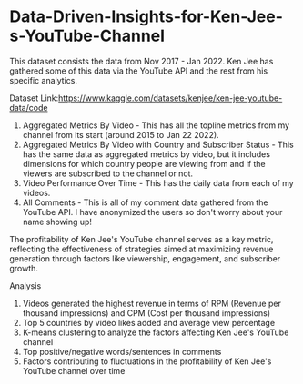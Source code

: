 # Data-Driven-Insights-for-Ken-Jee-s-YouTube-Channel

This dataset consists the data from Nov 2017 - Jan 2022. Ken Jee has gathered some of this data via the YouTube API and the rest from his specific analytics.

Dataset Link:https://www.kaggle.com/datasets/kenjee/ken-jee-youtube-data/code

1) Aggregated Metrics By Video - This has all the topline metrics from my channel from its start (around 2015 to Jan 22 2022). 
2) Aggregated Metrics By Video with Country and Subscriber Status - This has the same data as aggregated metrics by video, but it includes dimensions for which country people are viewing from and if the viewers are subscribed to the channel or not.
3) Video Performance Over Time - This has the daily data from each of my videos.
4) All Comments - This is all of my comment data gathered from the YouTube API. I have anonymized the users so don't worry about your name showing up!

The profitability of Ken Jee's YouTube channel serves as a key metric, reflecting the effectiveness of strategies aimed at maximizing revenue generation through factors like viewership, engagement, and subscriber growth.

Analysis
1. Videos generated the highest revenue in terms of RPM (Revenue per thousand impressions) and CPM (Cost per thousand impressions)
2. Top 5 countries by video likes added and average view percentage
3. K-means clustering to analyze the factors affecting Ken Jee's YouTube channel
4. Top positive/negative words/sentences in comments
5. Factors contributing to fluctuations in the profitability of Ken Jee's YouTube channel over time
